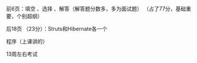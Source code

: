 前6页：填空  、选择 、解答（解答题分数多，多为面试题） （占了77分，基础重要，个别超纲）

后18页 （23分）：Struts和Hibernate各一个

程序（上课讲的）

13周左右考试








